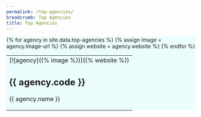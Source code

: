 ```yaml
---
permalink: /top-agencies/
breadcrumb: Top Agencies
title: Top Agencies
---
```


<section class="bp-section" style="background-color:#EAFCFC" id="top-a">
<table>
{% for agency in site.data.top-agencies %}
  {% assign image = agency.image-url %}
  {% assign website = agency.website %}
  <td>  
    [![agency]({% image %})]({% website %})
    <h2>{{ agency.code }}</h2> 
    <p>{{ agency.name }}</p>
  </td>
{% endfor %}
</table>
</section>
